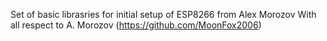 Set of basic librasries for initial setup of ESP8266 from Alex Morozov
With all respect to A. Morozov (https://github.com/MoonFox2006)